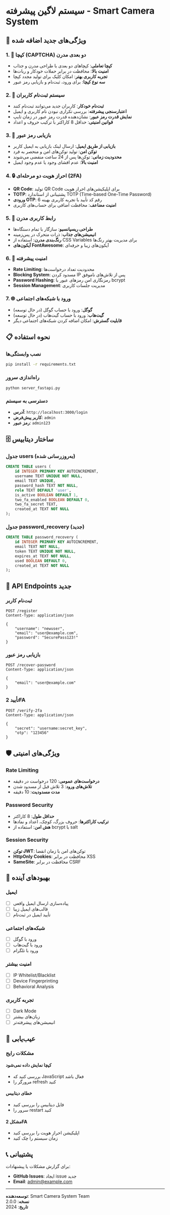 # سیستم لاگین پیشرفته - Smart Camera System

## 🚀 ویژگی‌های جدید اضافه شده

### 1. 🔐 کپچا (CAPTCHA) دو بعدی مدرن
- **کپچا تعاملی**: کپچاهای دو بعدی با طراحی مدرن و جذاب
- **امنیت بالا**: محافظت در برابر حملات خودکار و ربات‌ها
- **تجربه کاربری بهتر**: امکان کلیک برای تولید مجدد کپچا
- **سه نوع کپچا**: برای ورود، ثبت‌نام و بازیابی رمز عبور

### 2. 📝 سیستم ثبت‌نام کاربران
- **ثبت‌نام خودکار**: کاربران جدید می‌توانند ثبت‌نام کنند
- **اعتبارسنجی پیشرفته**: بررسی تکراری نبودن نام کاربری و ایمیل
- **نمایش قدرت رمز عبور**: نشان‌دهنده قدرت رمز عبور در زمان تایپ
- **قوانین امنیتی**: حداقل 8 کاراکتر با ترکیب حروف و اعداد

### 3. 🔑 بازیابی رمز عبور
- **بازیابی از طریق ایمیل**: ارسال لینک بازیابی به ایمیل کاربر
- **توکن امن**: تولید توکن‌های امن و منحصر به فرد
- **محدودیت زمانی**: توکن‌ها پس از 24 ساعت منقضی می‌شوند
- **امنیت بالا**: عدم افشای وجود یا عدم وجود ایمیل

### 4. 🔒 احراز هویت دو مرحله‌ای (2FA)
- **QR Code**: تولید QR Code برای اپلیکیشن‌های احراز هویت
- **TOTP**: پشتیبانی از استاندارد TOTP (Time-based One-Time Password)
- **ورودی OTP**: 6 رقم کد تأیید با تجربه کاربری بهینه
- **امنیت مضاعف**: محافظت اضافی برای حساب‌های کاربری

### 5. 🎨 رابط کاربری مدرن
- **طراحی ریسپانسیو**: سازگار با تمام دستگاه‌ها
- **انیمیشن‌های جذاب**: ذرات متحرک در پس‌زمینه
- **رنگ‌بندی مدرن**: استفاده از CSS Variables برای مدیریت بهتر رنگ‌ها
- **آیکون‌های FontAwesome**: آیکون‌های زیبا و حرفه‌ای

### 6. 🔐 امنیت پیشرفته
- **Rate Limiting**: محدودیت تعداد درخواست‌ها
- **Blocking System**: مسدود کردن IP پس از تلاش‌های ناموفق
- **Password Hashing**: رمزنگاری امن رمزهای عبور با bcrypt
- **Session Management**: مدیریت جلسات کاربری

### 7. 🌐 ورود با شبکه‌های اجتماعی
- **گوگل**: ورود با حساب گوگل (در حال توسعه)
- **گیت‌هاب**: ورود با حساب گیت‌هاب (در حال توسعه)
- **قابلیت گسترش**: امکان اضافه کردن شبکه‌های اجتماعی دیگر

## 📋 نحوه استفاده

### نصب وابستگی‌ها
```bash
pip install -r requirements.txt
```

### راه‌اندازی سرور
```bash
python server_fastapi.py
```

### دسترسی به سیستم
- **آدرس**: `http://localhost:3000/login`
- **کاربر پیش‌فرض**: `admin`
- **رمز عبور**: `admin123`

## 🗄️ ساختار دیتابیس

### جدول users (به‌روزرسانی شده)
```sql
CREATE TABLE users (
    id INTEGER PRIMARY KEY AUTOINCREMENT,
    username TEXT UNIQUE NOT NULL,
    email TEXT UNIQUE,
    password_hash TEXT NOT NULL,
    role TEXT DEFAULT 'user',
    is_active BOOLEAN DEFAULT 1,
    two_fa_enabled BOOLEAN DEFAULT 0,
    two_fa_secret TEXT,
    created_at TEXT NOT NULL
);
```

### جدول password_recovery (جدید)
```sql
CREATE TABLE password_recovery (
    id INTEGER PRIMARY KEY AUTOINCREMENT,
    email TEXT NOT NULL,
    token TEXT UNIQUE NOT NULL,
    expires_at TEXT NOT NULL,
    used BOOLEAN DEFAULT 0,
    created_at TEXT NOT NULL
);
```

## 🔧 API Endpoints جدید

### ثبت‌نام کاربر
```http
POST /register
Content-Type: application/json

{
    "username": "newuser",
    "email": "user@example.com",
    "password": "SecurePass123!"
}
```

### بازیابی رمز عبور
```http
POST /recover-password
Content-Type: application/json

{
    "email": "user@example.com"
}
```

### تأیید 2FA
```http
POST /verify-2fa
Content-Type: application/json

{
    "secret": "username:secret_key",
    "otp": "123456"
}
```

## 🛡️ ویژگی‌های امنیتی

### Rate Limiting
- **درخواست‌های عمومی**: 120 درخواست در دقیقه
- **تلاش‌های ورود**: 3 تلاش قبل از مسدود شدن
- **مدت مسدودیت**: 10 دقیقه

### Password Security
- **حداقل طول**: 8 کاراکتر
- **ترکیب کاراکترها**: حروف بزرگ، کوچک، اعداد و نمادها
- **هش امن**: استفاده از bcrypt با salt

### Session Security
- **توکن JWT**: توکن‌های امن با زمان انقضا
- **HttpOnly Cookies**: محافظت در برابر XSS
- **SameSite**: محافظت در برابر CSRF

## 🎯 بهبودهای آینده

### ایمیل
- [ ] پیاده‌سازی ارسال ایمیل واقعی
- [ ] قالب‌های ایمیل زیبا
- [ ] تأیید ایمیل در ثبت‌نام

### شبکه‌های اجتماعی
- [ ] ورود با گوگل
- [ ] ورود با گیت‌هاب
- [ ] ورود با تلگرام

### امنیت بیشتر
- [ ] IP Whitelist/Blacklist
- [ ] Device Fingerprinting
- [ ] Behavioral Analysis

### تجربه کاربری
- [ ] Dark Mode
- [ ] زبان‌های بیشتر
- [ ] انیمیشن‌های پیشرفته‌تر

## 🐛 عیب‌یابی

### مشکلات رایج

#### کپچا نمایش داده نمی‌شود
- بررسی کنید که JavaScript فعال باشد
- مرورگر را refresh کنید

#### خطای دیتابیس
- فایل دیتابیس را بررسی کنید
- سرور را restart کنید

#### مشکل 2FA
- اپلیکیشن احراز هویت را بررسی کنید
- زمان سیستم را چک کنید

## 📞 پشتیبانی

برای گزارش مشکلات یا پیشنهادات:
- **GitHub Issues**: ایجاد issue جدید
- **Email**: admin@example.com

---

**توسعه‌دهنده**: Smart Camera System Team  
**نسخه**: 2.0.0  
**تاریخ**: 2024 